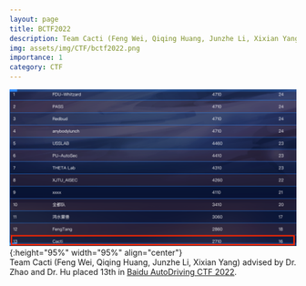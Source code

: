 ```yaml
---
layout: page
title: BCTF2022
description: Team Cacti (Feng Wei, Qiqing Huang, Junzhe Li, Xixian Yang) advised by Dr. Zhao and Dr. Hu placed 13th in Baidu AutoDriving CTF 2022. 
img: assets/img/CTF/bctf2022.png 
importance: 1
category: CTF
---
```


![bctf2022](/assets/img/CTF/bctf2022.png "Team Cacti (Feng Wei, Qiqing Huang, Junzhe Li, Xixian Yang) advised by Dr. Zhao and Dr. Hu placed 13th in Baidu AutoDriving CTF 2022."){:height="95%" width="95%" align="center"}<br>
Team Cacti (Feng Wei, Qiqing Huang, Junzhe Li, Xixian Yang) advised by Dr. Zhao and Dr. Hu placed 13th in [Baidu AutoDriving CTF 2022](https://anquan.baidu.com/bctf/#/en/innovation/autoDriveCTF). 